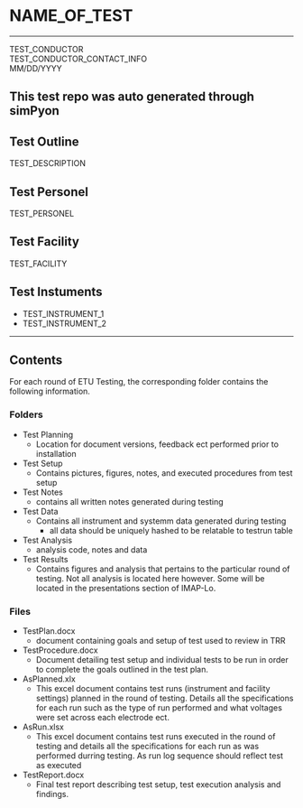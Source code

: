 # NAME_OF_TEST
---
TEST_CONDUCTOR   
TEST_CONDUCTOR_CONTACT_INFO   
MM/DD/YYYY

This test repo was auto generated through simPyon
---

## Test Outline
TEST_DESCRIPTION

## Test Personel
TEST_PERSONEL

## Test Facility
TEST_FACILITY

## Test Instuments
- TEST_INSTRUMENT_1  
- TEST_INSTRUMENT_2

---

## Contents
For each round of ETU Testing, the corresponding folder contains the following information.

### Folders
- Test Planning
    - Location for document versions, feedback ect performed prior to installation
- Test Setup
    - Contains pictures, figures, notes, and executed procedures from test setup
- Test Notes
    - contains all written notes generated during testing
- Test Data
    - Contains all instrument and systemm data generated during testing
        - all data should be uniquely hashed to be relatable to testrun table
- Test Analysis
    - analysis code, notes and data 
- Test Results
    - Contains figures and analysis that pertains to the particular round of testing. Not all analysis is located here however. Some will be located in the presentations section of IMAP-Lo.

### Files
- TestPlan.docx
    - document containing goals and setup of test used to review in TRR
- TestProcedure.docx
    - Document detailing test setup and individual tests to be run in order to complete the goals outlined in the test plan. 
- AsPlanned.xlx
    - This excel document contains test runs (instrument and facility settings) planned in the round of testing. Details all the specifications for each run such as the type of run performed and what voltages were set across each electrode ect. 
- AsRun.xlsx
    - This excel document contains test runs executed in the round of testing and details all the specifications for each run as was performed durring testing. As run log sequence should reflect test as executed
- TestReport.docx
    - Final test report describing test setup, test execution analysis and findings. 
